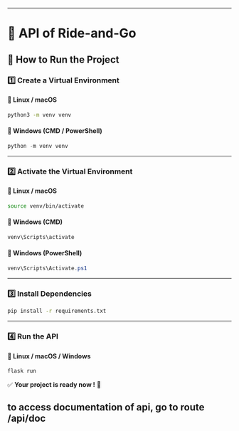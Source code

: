 
---

# 🚗 API of Ride-and-Go  

## 🔧 How to Run the Project  

### 1️⃣ Create a Virtual Environment  
#### 🔹 **Linux / macOS**  
```bash
python3 -m venv venv
```  
#### 🔹 **Windows (CMD / PowerShell)**  
```powershell
python -m venv venv
```

---

### 2️⃣ Activate the Virtual Environment  
#### 🔹 **Linux / macOS**  
```bash
source venv/bin/activate
```  
#### 🔹 **Windows (CMD)**  
```cmd
venv\Scripts\activate
```  
#### 🔹 **Windows (PowerShell)**  
```powershell
venv\Scripts\Activate.ps1
```

---

### 3️⃣ Install Dependencies  
```bash
pip install -r requirements.txt
```

---

### 4️⃣ Run the API  
#### 🔹 **Linux / macOS / Windows**  
```bash
flask run
```

✅ **Your project is ready now !** 🚀

to access documentation of api, go to route /api/doc
---

